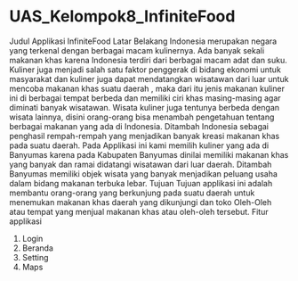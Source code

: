 # UAS_Kelompok8_InfiniteFood
Judul Applikasi
InfiniteFood
Latar Belakang
Indonesia merupakan negara yang terkenal dengan berbagai macam kulinernya. Ada
banyak sekali makanan khas karena Indonesia terdiri dari berbagai macam adat dan suku.
Kuliner juga menjadi salah satu faktor penggerak di bidang ekonomi untuk masyarakat dan
kuliner juga dapat mendatangkan wisatawan dari luar untuk mencoba makanan khas suatu
daerah , maka dari itu jenis makanan kuliner ini di berbagai tempat berbeda dan memiliki ciri
khas masing-masing agar diminati banyak wisatawan.
Wisata kuliner juga tentunya berbeda dengan wisata lainnya, disini orang-orang bisa
menambah pengetahuan tentang berbagai makanan yang ada di Indonesia. Ditambah
Indonesia sebagai penghasil rempah-rempah yang menjadikan banyak kreasi makanan
khas pada suatu daerah.
Pada Applikasi ini kami memilih kuliner yang ada di Banyumas karena pada Kabupaten
Banyumas dinilai memiliki makanan khas yang banyak dan ramai didatangi wisatawan dari
luar daerah. Ditambah Banyumas memiliki objek wisata yang banyak menjadikan peluang
usaha dalam bidang makanan terbuka lebar.
Tujuan
Tujuan applikasi ini adalah membantu orang-orang yang berkunjung pada suatu daerah
untuk menemukan makanan khas daerah yang dikunjungi dan toko Oleh-Oleh atau tempat
yang menjual makanan khas atau oleh-oleh tersebut.
Fitur applikasi
1. Login
2. Beranda
3. Setting
4. Maps
